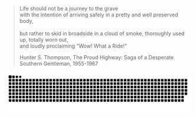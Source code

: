 > <p>Life should not be a journey to the grave<br>
> with the intention of arriving safely in a pretty and well preserved body,<br>
> <br>
> but rather to skid in broadside in a cloud of smoke, thoroughly used up, totally worn out,<br>
> and loudly proclaiming "Wow! What a Ride!"</p>
> Hunter S. Thompson, The Proud Highway: Saga of a Desperate Southern Gentleman, 1955-1967


<picture>
  <source media="(prefers-color-scheme: dark)" srcset="https://raw.githubusercontent.com/PhilisterD/PhilisterD/output/github-contribution-grid-snake-dark.svg">
  <source media="(prefers-color-scheme: light)" srcset="https://raw.githubusercontent.com/PhilisterD/PhilisterD/output/github-contribution-grid-snake.svg">
  <img alt="github contribution grid snake animation" src="https://raw.githubusercontent.com/PhilisterD/PhilisterD/output/github-contribution-grid-snake.svg">
</picture>
